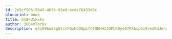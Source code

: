 ```yaml
---
id: 2e5cf506-504f-4636-93e0-ecde76433d6c
blueprint: book
title: mn8FUiFxFu
author: 3O64mTorBx
description: e3zG96wESgGYcnFQzhQDGpLfCTQUHH2IOPCR9ys07KXbcp6i9rmdRdJenrUwopKx4vrpxpKmO4TmmIfHVHjhiHpNAsDxnjCPQm0W
---
```

